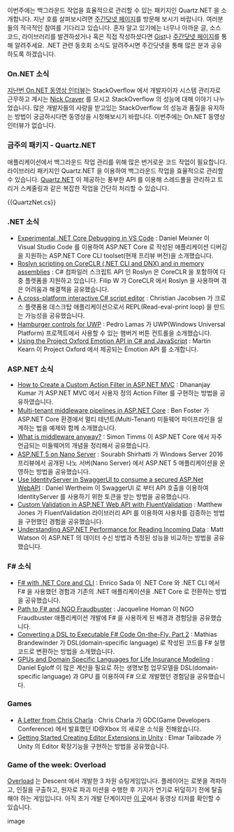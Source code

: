 이번주에는 백그라운드 작업을 효율적으로 관리할 수 있는 패키지인 Quartz.NET 을 소개합니다. 지난 호를 살펴보시려면 [주간닷넷 페이지](https://www.facebook.com/jugan.net/)를 방문해 보시기 바랍니다. 여러분들의 적극적인 참여를 기다리고 있습니다. 혼자 알고 있기에는 너무나 아까운 글, 소스 코드, 라이브러리를 발견하셨거나 혹은 직접 작성하셨다면 [Gist](https://gist.github.com/options/e9fc443b8c882157fe4a)나 [주간닷넷 페이지](https://www.facebook.com/jugan.net/)를 통해 알려주세요. .NET 관련 동호회 소식도 알려주시면 주간닷넷을 통해 많은 분과 공유하도록 하겠습니다.

### On.NET 소식
[지난번 On.NET 동영상 인터뷰](https://www.youtube.com/watch?v=DJn8-Psznsw)는 StackOverflow 에서 개발자이자 시스템 관리자로 근무하고 계시는 [Nick Craver](http://nickcraver.com/) 를 모시고 StackOverflow 의 성능에 대해 이야기 나누었습니다. 
많은 개발자들의 사랑을 받고있는 StackOverflow 의 성능과 품질을 유지하는 방법이 궁금하시다면 동영상을 시청해보시기 바랍니다. 이번주에는 On.NET 동영상 인터뷰가 없습니다. 

### 금주의 패키지 - Quartz.NET
애플리케이션에서 백그라운드 작업 관리를 위해 많은 번거로운 코드 작업이 필요합니다. 라이브러리 패키지인 Quartz.NET 을 이용하여 백그라운드 작업을 효율적으로 관리할 수 있습니다. [Quartz.NET](http://www.quartz-scheduler.net/) 이 제공하는 풍부한 API 를 이용해 스레드풀을 관리하고 트리거 스케줄링과 같은 복잡한 작업을 간단히 처리할 수 있습니다. 

<section>
{{QuartzNet.cs}}<script src="https://gist.github.com/bleroy/1f3f752dfebde0e9ae7b.js"></script>
</section>


### .NET 소식
* [Experimental .NET Core Debugging in VS Code](https://blogs.msdn.microsoft.com/visualstudioalm/2016/03/10/experimental-net-core-debugging-in-vs-code/) : Daniel Meixner 이 Visual Studio Code 를 이용하여 ASP.NET Core 로 작성된 애플리케이션 디버깅을 지원하는 ASP.NET Core CLI toolset(현재 프리뷰 버전)을 소개했습니다.
* [Roslyn scripting on CoreCLR (.NET CLI and DNX) and in memory assemblies](http://www.strathweb.com/2016/03/roslyn-scripting-on-coreclr-net-cli-and-dnx-and-in-memory-assemblies/) :  C# 컴파일러 스크립트 API 인 Roslyn 은 CoreCLR 을 포함하여 다중 플렛폼을 지원하고 있습니다. Filip W 가 CoreCLR 에서 Roslyn 을 사용하며 겪은 어려움과 해결책을 공유했습니다.
* [A cross-platform interactive C# script editor](http://www.jayway.com/2016/03/09/interactive-c-script-editor-built-electron-edgejs/) : Christian Jacobsen 가 크로스 플랫폼용 데스크탑 애플리케이션으로서 REPL(Read-eval-print loop) 을 만드는 가능성을 공유했습니다. 
* [Hamburger controls for UWP](https://www.pedrolamas.com/2016/03/07/cimbalino-toolkit-hamburger-controls-for-uwp/) : Pedro Lamas 가 UWP(Windows Universal Platform) 프로젝트에서 사용할 수 있는 햄버거 버튼 컨트롤을 소개했습니다. 
* [Using the Project Oxford Emotion API in C# and JavaScript](http://blogs.msdn.com/b/martinkearn/archive/2016/03/07/using-the-project-oxford-emotion-api-in-c-and-javascript.aspx) : Martin Kearn 이 Project Oxford 에서 제공되는 Emotion API 를 소개합니다.

### ASP.NET 소식
* [How to Create a Custom Action Filter in ASP.NET MVC](http://www.infragistics.com/community/blogs/dhananjay_kumar/archive/2016/03/04/how-to-create-a-custom-action-filter-in-asp-net-mvc.aspx) : Dhananjay Kumar 가 ASP.NET MVC 에서 사용자 정의 Action Filter 를 구현하는 방법을 공유하였습니다.
* [Multi-tenant middleware pipelines in ASP.NET Core](http://benfoster.io/blog/aspnet-core-multi-tenant-middleware-pipelines) : Ben Foster 가 ASP.NET Core 환경에서 멀티 테넌트(Multi-Tenant) 미들웨어 파이프라인을 설계하는 법을 예제와 함께 소개했습니다.
* [What is middleware anyway?](http://aspnetmonsters.com/2016/03/2016-02-28-what-is-middleware-anyway/) : Simon Timms 이 ASP.NET Core 에서 자주 언급되는 미들웨어의 개념을 정리해서 공유했습니다.
* [ASP.NET 5 on Nano Server](http://docs.asp.net/en/latest/tutorials/nano-server.html) : Sourabh Shirhatti 가 Windows Server 2016 프리뷰에서 공개된 나노 서버(Nano Server) 에서 ASP.NET 5 애플리케이션을 운영하는 방법을 공유했습니다.
* [Use IdentityServer in SwaggerUI to consume a secured ASP.Net WebAPI](http://danielwertheim.se/use-identityserver-in-swaggerui-to-consume-a-secured-asp-net-webapi/) : Daniel Wertheim 이 SwaggerUI 로 부터 API 호출을 이용하여 IdentityServer 를 사용하기 위한 토큰을 받는 방법을 공유했습니다.
* [Custom Validation in ASP.NET Web API with FluentValidation](http://www.exceptionnotfound.net/custom-validation-in-asp-net-web-api-with-fluentvalidation/) : Matthew Jones 가 FluentValidation 라이브러리 API 를 이용하여 사용자를 검증하는 방법을 구현했던 경험을 공유했습니다.
* [Understanding ASP.NET Performance for Reading Incoming Data](http://stackify.com/understanding-asp-net-performance-for-reading-incoming-data/) : Matt Watson 이 ASP.NET 의 데이터 수신 방법과 측정된 성능을 비교하는 방법을 공유했습니다.

### F# 소식
* [F# with .NET Core and CLI](https://www.youtube.com/watch?v=_0Q-Q2UeyP0) : Enrico Sada 이 .NET Core 와 .NET CLI 에서 F# 을 사용했던 경험과 기존의 .NET 애플리케이션을 .NET Core 로 전환하는 방법을 공유했습니다.
* [Path to F# and NGO Fraudbuster](https://www.youtube.com/watch?v=nZwQ9JVl-d8&feature=youtu.be) : Jacqueline Homan 이 NGO Fraudbuster 애플리케이션 개발에 F# 을 사용하게 된 배경과 경험담을 공유했습니다.
* [Converting a DSL to Executable F# Code On-the-Fly, Part 2](http://brandewinder.com/2016/03/06/converting-dsl-to-fsharp-code-part-2/) : Mathias Brandewinder 가 DSL(domain-specific language) 로 작성된 코드를 F# 실행코드로 변환하는 방법을 소개했습니다.
* [GPUs and Domain Specific Languages for Life Insurance Modeling](http://blog.quantalea.com/?p=9321) : Daniel Egloff 이 많은 계산을 필요로 하는 생명보험 업무모델을 DSL(domain-specific language) 과 GPU 를 이용하여 F# 으로 개발했던 경험담을 공유했습니다.

### Games
* [A Letter from Chris Charla](http://news.xbox.com/2016/03/14/letter-chris-charla-idxbox-updates-gdc/) : Chris Charla 가 GDC(Game Developers Conference) 에서 발표했던 ID@Xbox 의 새로운 소식을 전해왔습니다.
* [Getting Started Creating Editor Extensions in Unity](http://appgoodies.net/unity/getting-started-creating-editor-extensions-in-unity/) : Elmar Talibzade 가 Unity 의 Editor 확장기능을 구현하는 방법을 공유했습니다.

### Game of the week: Overload
[Overload](http://playoverload.com/) 는 Descent 에서 개발한 3 차원 슈팅게임입니다. 플레이어는 로봇을 격파하고, 인질을 구출하고, 원자로 파괴 미션을 수행한 후 기지가 연기로 뒤덮히기 전에 탈출해야 하는 게임입니다. 아직 초기 개발 단계이지만 [이 곳](http://store.steampowered.com/app/450220/)에서 동영상 티저를 확인할 수 있습니다.

image